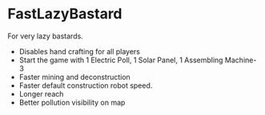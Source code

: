 # FastLazyBastard
For very lazy bastards.
- Disables hand crafting for all players
- Start the game with 1 Electric Poll, 1 Solar Panel, 1 Assembling Machine-3
- Faster mining and deconstruction
- Faster default construction robot speed.
- Longer reach
- Better pollution visibility on map
